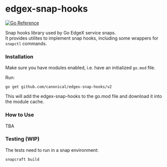 # edgex-snap-hooks
[![Go Reference](https://pkg.go.dev/badge/github.com/canonical/edgex-snap-hooks.svg)](https://pkg.go.dev/github.com/canonical/edgex-snap-hooks/v2)

Snap hooks library used by Go EdgeX service snaps.  
It provides utilites to implement snap hooks, including some wrappers for `snapctl` commands.

### Installation ###
Make sure you have modules enabled, i.e. have an initialized `go.mod` file.

Run:
```
go get github.com/canonical/edgex-snap-hooks/v2
```
This will add the edgex-snap-hooks to the go.mod file and download it into the module cache.

### How to Use ###

TBA

### Testing (WIP)
The tests need to run in a snap environment:

```bash
snapcraft build
```
